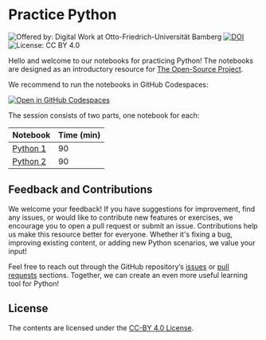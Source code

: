 # Practice Python

![Offered by: Digital Work at Otto-Friedrich-Universität Bamberg](https://img.shields.io/badge/Offered%20by-%20Digital%20Work%20(Otto--Friedrich--Universit%C3%A4t%20Bamberg)-blue)
[![DOI](https://zenodo.org/badge/863470771.svg)](https://doi.org/10.5281/zenodo.13892978)
![License: CC BY 4.0](https://img.shields.io/badge/License-CC%20BY%204.0-green.svg)

Hello and welcome to our notebooks for practicing Python!
The notebooks are designed as an introductory resource for [The Open-Source Project](https://digital-work-lab.github.io/open-source-project/).

We recommend to run the notebooks in GitHub Codespaces:

[![Open in GitHub Codespaces](https://github.com/codespaces/badge.svg)](https://github.com/codespaces/new?repo=digital-work-lab/practice-python)

The session consists of two parts, one notebook for each:

| Notebook                             | Time (min) | 
|--------------------------------------|------------|
| [Python 1](notebooks/python_1.ipynb) | 90         |
| [Python 2](notebooks/python_2.ipynb) | 90         |

## Feedback and Contributions

We welcome your feedback!
If you have suggestions for improvement, find any issues, or would like to contribute new features or exercises, we encourage you to open a pull request or submit an issue.
Contributions help us make this resource better for everyone.
Whether it's fixing a bug, improving existing content, or adding new Python scenarios, we value your input!

Feel free to reach out through the GitHub repository’s [issues](https://github.com/digital-work-lab/practice-python/issues) or [pull requests](https://github.com/digital-work-lab/practice-python/pulls) sections.
Together, we can create an even more useful learning tool for Python!


## License

The contents are licensed under the [CC-BY 4.0 License](https://creativecommons.org/licenses/by/4.0/).
